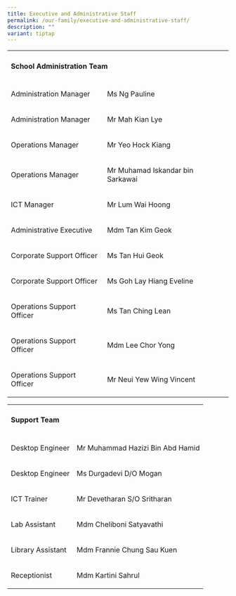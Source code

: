 ```yaml
---
title: Executive and Administrative Staff
permalink: /our-family/executive-and-administrative-staff/
description: ""
variant: tiptap
---
```

<table>
<tbody>
<tr>
<td rowspan="1" colspan="2">
<h4>School Administration Team</h4>
</td>
</tr>
<tr>
<td rowspan="1" colspan="1">
<p>Administration Manager</p>
</td>
<td rowspan="1" colspan="1">
<p>Ms Ng Pauline</p>
</td>
</tr>
<tr>
<td rowspan="1" colspan="1">
<p>Administration Manager</p>
</td>
<td rowspan="1" colspan="1">
<p>Mr Mah Kian Lye</p>
</td>
</tr>
<tr>
<td rowspan="1" colspan="1">
<p>Operations Manager</p>
</td>
<td rowspan="1" colspan="1">
<p>Mr Yeo Hock Kiang</p>
</td>
</tr>
<tr>
<td rowspan="1" colspan="1">
<p>Operations Manager</p>
</td>
<td rowspan="1" colspan="1">
<p>Mr Muhamad Iskandar bin Sarkawai</p>
</td>
</tr>
<tr>
<td rowspan="1" colspan="1">
<p>ICT Manager
<br>
</p>
</td>
<td rowspan="1" colspan="1">
<p>Mr Lum Wai Hoong
<br>
</p>
</td>
</tr>
<tr>
<td rowspan="1" colspan="1">
<p>Administrative Executive
<br>
</p>
</td>
<td rowspan="1" colspan="1">
<p>Mdm Tan Kim Geok
<br>
</p>
</td>
</tr>
<tr>
<td rowspan="1" colspan="1">
<p>Corporate Support Officer</p>
</td>
<td rowspan="1" colspan="1">
<p>Ms Tan Hui Geok</p>
</td>
</tr>
<tr>
<td rowspan="1" colspan="1">
<p>Corporate Support Officer</p>
</td>
<td rowspan="1" colspan="1">
<p>Ms Goh Lay Hiang Eveline</p>
</td>
</tr>
<tr>
<td rowspan="1" colspan="1">
<p>Operations Support Officer
<br>
</p>
</td>
<td rowspan="1" colspan="1">
<p>Ms Tan Ching Lean
<br>
</p>
</td>
</tr>
<tr>
<td rowspan="1" colspan="1">
<p>Operations Support Officer</p>
</td>
<td rowspan="1" colspan="1">
<p>Mdm Lee Chor Yong</p>
</td>
</tr>
<tr>
<td rowspan="1" colspan="1">
<p>Operations Support Officer</p>
</td>
<td rowspan="1" colspan="1">
<p>Mr Neui Yew Wing Vincent</p>
</td>
</tr>
</tbody>
</table>
<table>
<tbody>
<tr>
<td rowspan="1" colspan="2">
<h4>Support Team</h4>
</td>
</tr>
<tr>
<td rowspan="1" colspan="1">
<p>Desktop Engineer</p>
</td>
<td rowspan="1" colspan="1">
<p>Mr Muhammad Hazizi Bin Abd Hamid</p>
</td>
</tr>
<tr>
<td rowspan="1" colspan="1">
<p>Desktop Engineer
<br>
</p>
</td>
<td rowspan="1" colspan="1">
<p>Ms Durgadevi D/O Mogan
<br>
</p>
</td>
</tr>
<tr>
<td rowspan="1" colspan="1">
<p>ICT Trainer
<br>
</p>
</td>
<td rowspan="1" colspan="1">
<p>Mr Devetharan S/O Sritharan
<br>
</p>
</td>
</tr>
<tr>
<td rowspan="1" colspan="1">
<p>Lab Assistant
<br>
</p>
</td>
<td rowspan="1" colspan="1">
<p>Mdm Cheliboni Satyavathi</p>
</td>
</tr>
<tr>
<td rowspan="1" colspan="1">
<p>Library Assistant
<br>
</p>
</td>
<td rowspan="1" colspan="1">
<p>Mdm Frannie Chung Sau Kuen</p>
</td>
</tr>
<tr>
<td rowspan="1" colspan="1">
<p>Receptionist
<br>
</p>
</td>
<td rowspan="1" colspan="1">
<p>Mdm Kartini Sahrul</p>
</td>
</tr>
</tbody>
</table>
<p></p>